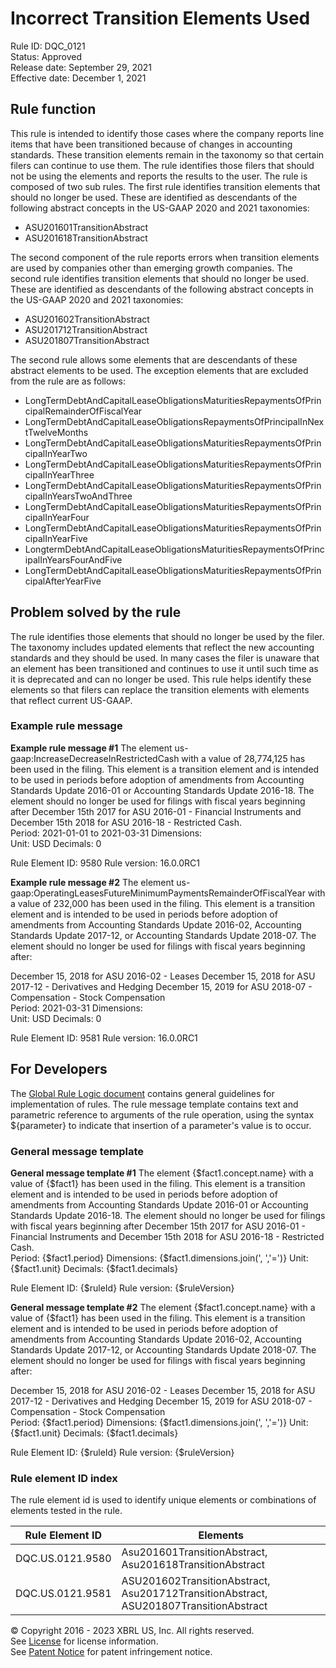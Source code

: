 # Incorrect Transition Elements Used  
Rule ID: DQC_0121  
Status: Approved  
Release date: September 29, 2021  
Effective date: December 1, 2021  
  
## Rule function
This rule is intended to identify those cases where the company reports line items that have been transitioned because of changes in accounting standards.  These transition elements remain in the taxonomy so that certain filers can continue to use them. The rule identifies those filers that should not be using the elements and reports the results to the user. The rule is composed of two sub rules.  The first rule identifies transition elements that should no longer be used.  These are identified as descendants of the following abstract concepts in the US-GAAP 2020 and 2021 taxonomies:

*   ASU201601TransitionAbstract
*   ASU201618TransitionAbstract

The second component of the rule reports errors when transition elements are used by companies other than emerging growth companies. The second rule identifies transition elements that should no longer be used.  These are identified as descendants of the following abstract concepts in the US-GAAP 2020 and 2021 taxonomies:

*   ASU201602TransitionAbstract
*   ASU201712TransitionAbstract
*   ASU201807TransitionAbstract

The second rule allows some elements that are descendants of these abstract elements to be used. The exception elements that are excluded from the rule are as follows:

*   LongTermDebtAndCapitalLeaseObligationsMaturitiesRepaymentsOfPrincipalRemainderOfFiscalYear
*   LongTermDebtAndCapitalLeaseObligationsRepaymentsOfPrincipalInNextTwelveMonths
*   LongTermDebtAndCapitalLeaseObligationsMaturitiesRepaymentsOfPrincipalInYearTwo
*   LongTermDebtAndCapitalLeaseObligationsMaturitiesRepaymentsOfPrincipalInYearThree
*   LongTermDebtAndCapitalLeaseObligationsMaturitiesRepaymentsOfPrincipalInYearsTwoAndThree
*   LongTermDebtAndCapitalLeaseObligationsMaturitiesRepaymentsOfPrincipalInYearFour
*   LongTermDebtAndCapitalLeaseObligationsMaturitiesRepaymentsOfPrincipalInYearFive
*   LongtermDebtAndCapitalLeaseObligationsMaturitiesRepaymentsOfPrincipalInYearsFourAndFive
*   LongTermDebtAndCapitalLeaseObligationsMaturitiesRepaymentsOfPrincipalAfterYearFive

## Problem solved by the rule
The rule identifies those elements that should no longer be used by the filer.  The taxonomy includes updated elements that reflect the new accounting standards and they should be used. In many cases the filer is unaware that an element has been transitioned and continues to use it until such time as it is deprecated and can no longer be used.  This rule helps identify these elements so that filers can replace the transition elements with elements that reflect current US-GAAP.

### Example rule message
**Example rule message #1**
The element us-gaap:IncreaseDecreaseInRestrictedCash with a value of 28,774,125 has been used in the filing.  This element is a transition element and is intended to be used in periods before adoption of amendments from Accounting Standards Update 2016-01 or Accounting Standards Update 2016-18. The element should no longer be used for filings with fiscal years beginning after December 15th 2017 for ASU 2016-01 - Financial Instruments and December 15th 2018 for ASU 2016-18 - Restricted Cash.  
Period: 2021-01-01 to 2021-03-31
Dimensions:  
Unit: USD
Decimals: 0

Rule Element ID: 9580
Rule version: 16.0.0RC1

**Example rule message #2**
The element us-gaap:OperatingLeasesFutureMinimumPaymentsRemainderOfFiscalYear with a value of 232,000 has been used in the filing.  This element is a transition element and is intended to be used in periods before adoption of amendments from Accounting Standards Update 2016-02,  Accounting Standards Update 2017-12, or Accounting Standards Update 2018-07. The element should no longer be used for filings with fiscal years beginning after:

December 15, 2018 for ASU 2016-02 - Leases
December 15, 2018 for ASU 2017-12 - Derivatives and Hedging
December 15, 2019 for ASU 2018-07 - Compensation - Stock Compensation  
Period: 2021-03-31
Dimensions:  
Unit: USD
Decimals: 0

Rule Element ID: 9581
Rule version: 16.0.0RC1

## For Developers  
The [Global Rule Logic document](https://github.com/DataQualityCommittee/dqc_us_rules/blob/master/docs/GlobalRuleLogic.md) contains general guidelines for implementation of rules. The rule message template contains text and parametric reference to arguments of the rule operation, using the syntax ${parameter} to indicate that insertion of a parameter's value is to occur.  
  
### General message template  
**General message template #1**
The element {$fact1.concept.name} with a value of {$fact1} has been used in the filing.  This element is a transition element and is intended to be used in periods before adoption of amendments from Accounting Standards Update 2016-01 or Accounting Standards Update 2016-18. The element should no longer be used for filings with fiscal years beginning after December 15th 2017 for ASU 2016-01 - Financial Instruments and December 15th 2018 for ASU 2016-18 - Restricted Cash.  
Period: {$fact1.period}
Dimensions:  {$fact1.dimensions.join(', ','=')}
Unit: {$fact1.unit}
Decimals: {$fact1.decimals}

Rule Element ID: {$ruleId}
Rule version: {$ruleVersion}

**General message template #2**
The element {$fact1.concept.name} with a value of {$fact1} has been used in the filing.  This element is a transition element and is intended to be used in periods before adoption of amendments from Accounting Standards Update 2016-02,  Accounting Standards Update 2017-12, or Accounting Standards Update 2018-07. The element should no longer be used for filings with fiscal years beginning after:

December 15, 2018 for ASU 2016-02 - Leases
December 15, 2018 for ASU 2017-12 - Derivatives and Hedging
December 15, 2019 for ASU 2018-07 - Compensation - Stock Compensation  
Period: {$fact1.period}
Dimensions:  {$fact1.dimensions.join(', ','=')}
Unit: {$fact1.unit}
Decimals: {$fact1.decimals}

Rule Element ID: {$ruleId}
Rule version: {$ruleVersion}
  
### Rule element ID index  
The rule element id is used to identify unique elements or combinations of elements tested in the rule.

|Rule Element ID|Elements|
|--- |--- |
|DQC.US.0121.9580|Asu201601TransitionAbstract, Asu201618TransitionAbstract|
|DQC.US.0121.9581|ASU201602TransitionAbstract, Asu201712TransitionAbstract, ASU201807TransitionAbstract|
  
© Copyright 2016 - 2023 XBRL US, Inc. All rights reserved.   
See [License](https://xbrl.us/dqc-license) for license information.  
See [Patent Notice](https://xbrl.us/dqc-patent) for patent infringement notice.  